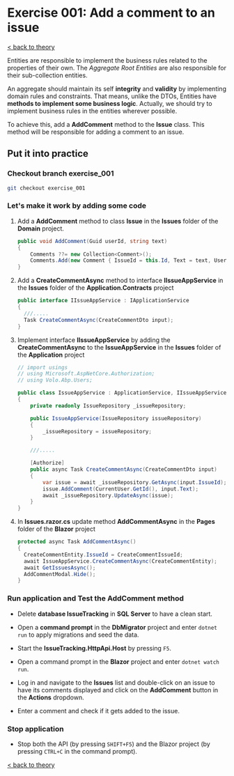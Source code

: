 # Exercise 001: Add a comment to an issue

[< back to theory](../docs/part3/part3-Implementation-The-Building-Blocks.md#theory_exercise_001)

Entities are responsible to implement the business rules related to the properties of their own. The *Aggregate Root Entities* are also responsible for their sub-collection entities.

An aggregate should maintain its self **integrity** and **validity** by implementing domain rules and constraints. That means, unlike the DTOs, Entities have **methods to implement some business logic**. Actually, we should try to implement business rules in the entities wherever possible.

To achieve this, add a **AddComment** method to the **Issue** class. This method will be responsible for adding a comment to an issue.

## Put it into practice

### Checkout branch exercise_001

```bash
git checkout exercise_001
```

### Let's make it work by adding some code

1. Add a **AddComment** method to class **Issue** in the **Issues** folder of the **Domain** project.

    ```csharp
    public void AddComment(Guid userId, string text)
    {
        Comments ??= new Collection<Comment>();
        Comments.Add(new Comment { IssueId = this.Id, Text = text, UserId = userId });
    } 
    ```

2. Add a **CreateCommentAsync** method to interface **IIssueAppService** in the **Issues** folder of the  **Application.Contracts** project

    ```csharp
    public interface IIssueAppService : IApplicationService
    {
      ///.....
      Task CreateCommentAsync(CreateCommentDto input);
    }
    ```

3. Implement interface **IIssueAppService** by adding the **CreateCommentAsync** to the **IssueAppService** in the **Issues** folder of the  **Application** project

    ```csharp
    // import usings
    // using Microsoft.AspNetCore.Authorization;
    // using Volo.Abp.Users;

    public class IssueAppService : ApplicationService, IIssueAppService
    {
        private readonly IssueRepository _issueRepository;

        public IssueAppService(IssueRepository issueRepository)
        {
            _issueRepository = issueRepository;
        }

        ///.....
    
        [Authorize]
        public async Task CreateCommentAsync(CreateCommentDto input)
        {
            var issue = await _issueRepository.GetAsync(input.IssueId);
            issue.AddComment(CurrentUser.GetId(), input.Text);
            await _issueRepository.UpdateAsync(issue);
        }
    }
    ```

4. In **Issues.razor.cs** update method **AddCommentAsync** in the **Pages** folder of the **Blazor** project

    ```csharp
    protected async Task AddCommentAsync()
    {
      CreateCommentEntity.IssueId = CreateCommentIssueId;
      await IssueAppService.CreateCommentAsync(CreateCommentEntity);
      await GetIssuesAsync();
      AddCommentModal.Hide();
    }
    ```

### Run application and Test the AddComment method

* Delete **database IssueTracking** in **SQL Server** to have a clean start.

* Open a **command prompt** in the **DbMigrator** project and enter `dotnet run` to apply migrations and seed the data.

* Start the **IssueTracking.HttpApi.Host** by pressing `F5`.

* Open a command prompt in the **Blazor** project and enter `dotnet watch run`.

* Log in and navigate to the **Issues** list and double-click on an issue to have its comments displayed and click on the **AddComment** button in the **Actions** dropdown.

* Enter a comment and check if it gets added to the issue.

### Stop application

* Stop both the API (by pressing `SHIFT+F5`) and the Blazor project (by pressing `CTRL+C` in the command prompt).

[< back to theory](../docs/part3/part3-Implementation-The-Building-Blocks.md#theory_exercise_001)
